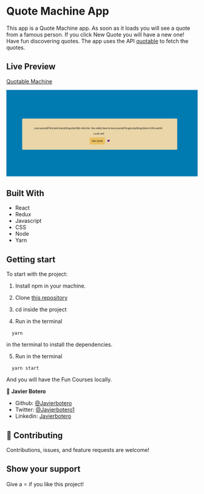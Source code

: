 # Quote Machine App

This app is a Quote Machine app. As soon as it loads you will see a quote from a famous person. If you click New Quote you will have a new one! Have fun discovering quotes. The app uses the API [quotable](https://github.com/lukePeavey/quotable) to fetch the quotes.

## Live Preview

[Quotable Machine](https://javierbotero.github.io/quote-machine/)

![Screenshot Quote Machine](./src/assets/preview-app.png)

## Built With

- React
- Redux
- Javascript
- CSS
- Node
- Yarn

## Getting start

To start with the project:

1. Install npm in your machine.

2. Clone [this repository](https://github.com/javierbotero/FunCourses.git)

3. cd inside the project

4. Run in the terminal
```
  yarn
```
in the terminal to install the dependencies.

5. Run in the terminal
```
  yarn start
```
And you will have the Fun Courses locally.

👤 **Javier Botero**

- Github: [@Javierbotero](https://github.com/javierbotero)
- Twitter: [@Javierbotero1](https://twitter.com/Javierboterodev)
- Linkedin: [Javierbotero](https://www.linkedin.com/in/javierboterodev/)


## 🤝 Contributing

Contributions, issues, and feature requests are welcome!

## Show your support

Give a ⭐️ if you like this project!
